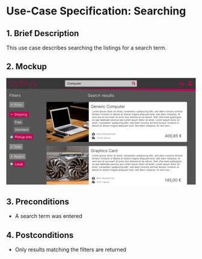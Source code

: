 # Use-Case Specification: Searching

## 1. Brief Description
This use case describes searching the listings for a search term.

## 2. Mockup
![Search Page](/mockups/Search_Page.png)

## 3. Preconditions
- A search term was entered

## 4. Postconditions
- Only results matching the filters are returned